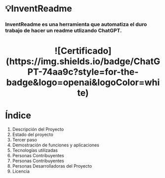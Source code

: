 

# 💡InventReadme
### InventReadme es una herramienta que automatiza el duro trabajo de hacer un readme utlizando ChatGPT.

<h1 align="center"> ![Certificado](https://img.shields.io/badge/ChatGPT-74aa9c?style=for-the-badge&logo=openai&logoColor=white)
 </h1>



# Índice

1. Descripción del Proyecto
2. Estado del proyecto
3. Tercer paso
4. Demostración de funciones y aplicaciones
5. Tecnologías utilizadas
6. Personas Contribuyentes
7. Personas Contribuyentes
8. Personas Desarrolladoras del Proyecto
9. Licencia


